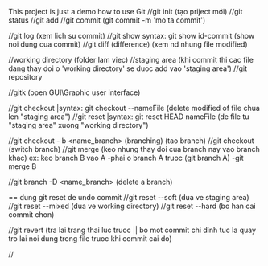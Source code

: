 This project is just a demo how to use Git
//git init (tạo priject mới)
//git status
//git add
//git commit (git commit -m 'mo ta commit')

//git log (xem lich su commit)
//git show syntax: git show id-commit (show noi dung cua commit)
//git diff (difference) (xem nd nhung file modified)

//working directory (folder lam viec)
//staging area (khi commit thi cac file dang thay doi o 'working directory' se duoc add vao 'staging area')
//git repository

//gitk (open GUI\Graphic user interface)

//git checkout |syntax: git checkout --nameFile (delete modified of file chua len "staging area")
//git reset |syntax: git reset HEAD nameFile (de file tu "staging area" xuong "working directory")

//git checkout - b <name_branch> (branching) (tao branch)
//git checkout <branch> (switch branch)
//git merge (keo nhung thay doi cua branch nay vao branch khac)
ex: keo branch B vao A
-phai o branch A truoc (git branch A)
-git merge B

//git branch -D <name_branch> (delete a branch)

== dung git reset de undo commit
//git reset --soft <id commit> (dua ve staging area)
//git reset --mixed <id commit> (dua ve working directory)
//git reset --hard <id commit> (bo han cai commit chon)

//git revert <id commit> (tra lai trang thai luc truoc || bo mot commit chi dinh tuc la quay tro lai noi dung trong file truoc khi commit cai do)

//


